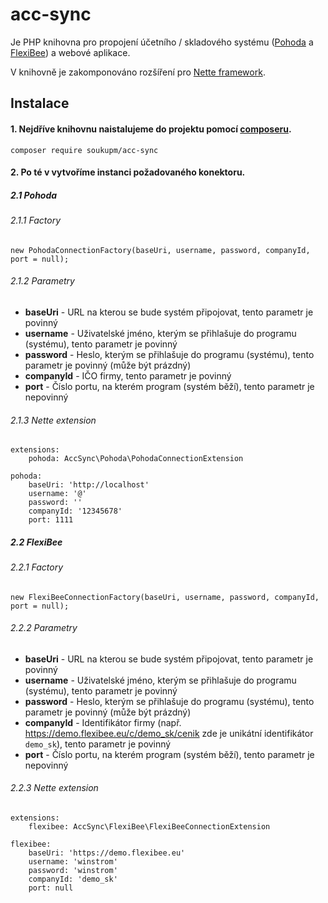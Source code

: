 # acc-sync

Je PHP knihovna pro propojení účetního / skladového systému
([Pohoda](https://www.pohoda.cz/) a [FlexiBee](https://www.flexibee.eu/))
a webové aplikace.

V knihovně je zakomponováno rozšíření pro [Nette framework](https://nette.org/).

## Instalace
#### 1. Nejdříve knihovnu naistalujeme do projektu pomocí [composeru](https://getcomposer.org/).

    composer require soukupm/acc-sync

#### 2. Po té v vytvoříme instanci požadovaného konektoru.

##### 2.1 Pohoda

###### 2.1.1 Factory

    new PohodaConnectionFactory(baseUri, username, password, companyId, port = null);

###### 2.1.2 Parametry

- **baseUri** - URL na kterou se bude systém připojovat, tento parametr je povinný
- **username** - Uživatelské jméno, kterým se přihlašuje do programu (systému), tento parametr je povinný
- **password** - Heslo, kterým se přihlašuje do programu (systému), tento parametr je povinný (může být prázdný)
- **companyId** - IČO firmy, tento parametr je povinný
- **port** - Číslo portu, na kterém program (systém běží), tento parametr je nepovinný

###### 2.1.3 Nette extension 
    extensions:
        pohoda: AccSync\Pohoda\PohodaConnectionExtension
        
    pohoda:
        baseUri: 'http://localhost'
        username: '@'
        password: ''
        companyId: '12345678'
        port: 1111
##### 2.2 FlexiBee
###### 2.2.1 Factory

    new FlexiBeeConnectionFactory(baseUri, username, password, companyId, port = null);
    
###### 2.2.2 Parametry

- **baseUri** - URL na kterou se bude systém připojovat, tento parametr je povinný
- **username** - Uživatelské jméno, kterým se přihlašuje do programu (systému), tento parametr je povinný
- **password** - Heslo, kterým se přihlašuje do programu (systému), tento parametr je povinný (může být prázdný)
- **companyId** - Identifikátor firmy (např. https://demo.flexibee.eu/c/demo_sk/cenik zde je unikátní identifikátor `demo_sk`), tento parametr je povinný
- **port** - Číslo portu, na kterém program (systém běží), tento parametr je nepovinný

###### 2.2.3 Nette extension 
    extensions:
        flexibee: AccSync\FlexiBee\FlexiBeeConnectionExtension
        
    flexibee:
        baseUri: 'https://demo.flexibee.eu'
        username: 'winstrom'
        password: 'winstrom'
        companyId: 'demo_sk'
        port: null